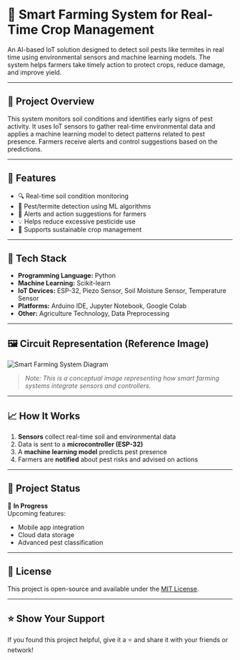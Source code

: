 # 🌾 Smart Farming System for Real-Time Crop Management

An AI-based IoT solution designed to detect soil pests like termites in real time using environmental sensors and machine learning models. The system helps farmers take timely action to protect crops, reduce damage, and improve yield.

---

## 📌 Project Overview

This system monitors soil conditions and identifies early signs of pest activity. It uses IoT sensors to gather real-time environmental data and applies a machine learning model to detect patterns related to pest presence. Farmers receive alerts and control suggestions based on the predictions.

---

## 🚀 Features

- 🔍 Real-time soil condition monitoring  
- 🐛 Pest/termite detection using ML algorithms  
- 📩 Alerts and action suggestions for farmers  
- 💡 Helps reduce excessive pesticide use  
- 🌱 Supports sustainable crop management

---

## 🧠 Tech Stack

- **Programming Language:** Python  
- **Machine Learning:** Scikit-learn  
- **IoT Devices:** ESP-32, Piezo Sensor, Soil Moisture Sensor, Temperature Sensor  
- **Platforms:** Arduino IDE, Jupyter Notebook, Google Colab  
- **Other:** Agriculture Technology, Data Preprocessing

---

## 🖼️ Circuit Representation (Reference Image)

![Smart Farming System Diagram](https://i.pinimg.com/originals/7d/7c/5f/7d7c5f62479cfb78b4d52bda31335e71.jpg)

> *Note: This is a conceptual image representing how smart farming systems integrate sensors and controllers.*

---

## 📈 How It Works

1. **Sensors** collect real-time soil and environmental data  
2. Data is sent to a **microcontroller (ESP-32)**  
3. A **machine learning model** predicts pest presence  
4. Farmers are **notified** about pest risks and advised on actions

---

## 📅 Project Status

🔧 **In Progress**  
Upcoming features:
- Mobile app integration  
- Cloud data storage  
- Advanced pest classification

---

## 📜 License

This project is open-source and available under the [MIT License](LICENSE).

---

## ⭐ Show Your Support

If you found this project helpful, give it a ⭐ and share it with your friends or network!


